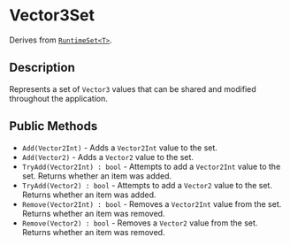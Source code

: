 # Vector3Set

Derives from [`RuntimeSet<T>`](runtime-set.md).

## Description

Represents a set of `Vector3` values that can be shared and modified throughout the application.

## Public Methods

- `Add(Vector2Int)` - Adds a `Vector2Int` value to the set.
- `Add(Vector2)` - Adds a `Vector2` value to the set.
- `TryAdd(Vector2Int) : bool` - Attempts to add a `Vector2Int` value to the set. Returns whether an item was added.
- `TryAdd(Vector2) : bool` - Attempts to add a `Vector2` value to the set. Returns whether an item was added.
- `Remove(Vector2Int) : bool` - Removes a `Vector2Int` value from the set. Returns whether an item was removed.
- `Remove(Vector2) : bool` - Removes a `Vector2` value from the set. Returns whether an item was removed.
